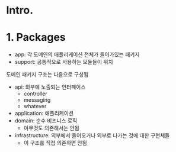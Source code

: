 # Intro.

# 1. Packages

- app: 각 도메인의 애플리케이션 전체가 들어가있는 패키지
- support: 공통적으로 사용하는 모듈들이 위치

도메인 패키지 구조는 다음으로 구성됨

- api: 외부에 노출되는 인터페이스
  - controller
  - messaging
  - whatever
- application: 애플리케이션
- domain: 순수 비즈니스 로직
  - 아무것도 의존해서는 안됨
- infrastructure: 외부에서 들어오거나 외부로 나가는 것에 대한 구현체들
  - 이 구조를 직접 의존하면 안됨
